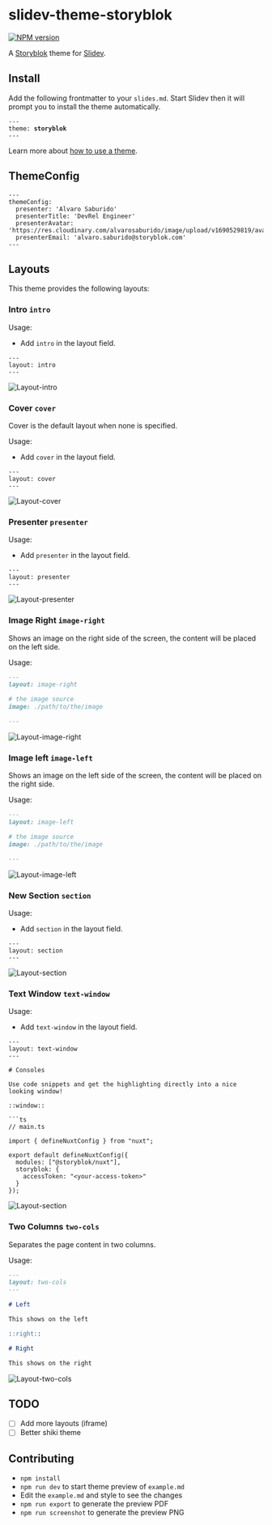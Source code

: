# slidev-theme-storyblok

[![NPM version](https://img.shields.io/npm/v/slidev-theme-storyblok?color=3AB9D4&label=)](https://www.npmjs.com/package/slidev-theme-storyblok)

A [Storyblok](https://www.storyblok.com/) theme for [Slidev](https://github.com/slidevjs/slidev).

<!--
  Learn more about how to write a theme:
  https://sli.dev/themes/write-a-theme.html
--->

<!--
  run `npm run dev` to check out the slides for more details of how to start writing a theme
-->

<!--
  Put some screenshots here to demonstrate your theme

  Live demo: [...]
-->

## Install

Add the following frontmatter to your `slides.md`. Start Slidev then it will prompt you to install the theme automatically.

<pre><code>---
theme: <b>storyblok</b>
---</code></pre>

Learn more about [how to use a theme](https://sli.dev/themes/use).

## ThemeConfig

```
---
themeConfig:
  presenter: 'Alvaro Saburido'
  presenterTitle: 'DevRel Engineer'
  presenterAvatar: 'https://res.cloudinary.com/alvarosaburido/image/upload/v1690529819/avatar_storyblok.png'
  presenterEmail: 'alvaro.saburido@storyblok.com'
---
```

## Layouts

This theme provides the following layouts:

### Intro `intro`

Usage:

- Add `intro` in the layout field.

```
---
layout: intro
---
```

![Layout-intro](example-export/001.png)

### Cover `cover`

Cover is the default layout when none is specified.


Usage:

- Add `cover` in the layout field.

```
---
layout: cover
---
```

![Layout-cover](example-export/002.png)

### Presenter `presenter`

Usage:

- Add `presenter` in the layout field.

```
---
layout: presenter
---
```

![Layout-presenter](example-export/003.png)

### Image Right `image-right`

Shows an image on the right side of the screen, the content will be placed on the left side.

Usage:

```md
---
layout: image-right

# the image source
image: ./path/to/the/image

---
```


![Layout-image-right](example-export/007.png)

### Image left `image-left`

Shows an image on the left side of the screen, the content will be placed on the right side.

Usage:

```md
---
layout: image-left

# the image source
image: ./path/to/the/image

---
```

![Layout-image-left](example-export/008.png)

### New Section `section`

Usage:

- Add `section` in the layout field.

```
---
layout: section
---
```
![Layout-section](example-export/009.png)

### Text Window `text-window`

Usage:

- Add `text-window` in the layout field.

```
---
layout: text-window
---

# Consoles

Use code snippets and get the highlighting directly into a nice looking window!

::window::

```ts
// main.ts

import { defineNuxtConfig } from "nuxt";

export default defineNuxtConfig({
  modules: ["@storyblok/nuxt"],
  storyblok: {
    accessToken: "<your-access-token>"
  }
});

```

![Layout-section](example-export/010.png)

### Two Columns `two-cols`
Separates the page content in two columns.

Usage:

```md
---
layout: two-cols
---

# Left

This shows on the left

::right::

# Right

This shows on the right

```

![Layout-two-cols](example-export/011.png)


## TODO

- [ ] Add more layouts (iframe)
- [ ] Better shiki theme

## Contributing

- `npm install`
- `npm run dev` to start theme preview of `example.md`
- Edit the `example.md` and style to see the changes
- `npm run export` to generate the preview PDF
- `npm run screenshot` to generate the preview PNG
